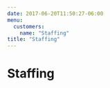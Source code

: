 ```yaml
---
date: 2017-06-20T11:50:27-06:00
menu:
  customers:
    name: "Staffing"
title: "Staffing"
---
```


# Staffing